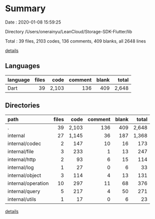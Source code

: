# Summary

Date : 2020-01-08 15:59:25

Directory /Users/onerainyu/LeanCloud/Storage-SDK-Flutter/lib

Total : 39 files,  2103 codes, 136 comments, 409 blanks, all 2648 lines

[details](details.md)

## Languages
| language | files | code | comment | blank | total |
| :--- | ---: | ---: | ---: | ---: | ---: |
| Dart | 39 | 2,103 | 136 | 409 | 2,648 |

## Directories
| path | files | code | comment | blank | total |
| :--- | ---: | ---: | ---: | ---: | ---: |
| . | 39 | 2,103 | 136 | 409 | 2,648 |
| internal | 27 | 1,145 | 36 | 187 | 1,368 |
| internal/codec | 2 | 147 | 10 | 16 | 173 |
| internal/file | 3 | 233 | 1 | 13 | 247 |
| internal/http | 2 | 93 | 6 | 15 | 114 |
| internal/log | 1 | 27 | 0 | 6 | 33 |
| internal/object | 3 | 114 | 4 | 13 | 131 |
| internal/operation | 10 | 297 | 11 | 68 | 376 |
| internal/query | 5 | 217 | 4 | 50 | 271 |
| internal/utils | 1 | 17 | 0 | 6 | 23 |

[details](details.md)